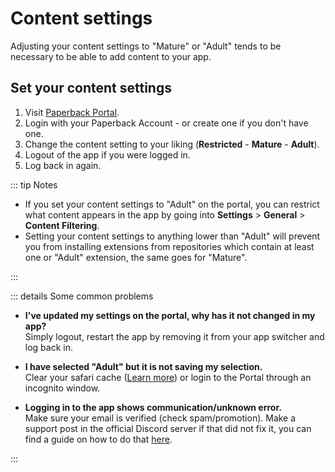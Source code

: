 # Content settings

Adjusting your content settings to "Mature" or "Adult" tends to be necessary to be able to add content to your app.

## Set your content settings

1. Visit [Paperback Portal](https://portal.paperback.moe).
2. Login with your Paperback Account - or create one if you don't have one.
3. Change the content setting to your liking (**Restricted** - **Mature** - **Adult**).
4. Logout of the app if you were logged in.
5. Log back in again.

::: tip Notes

-   If you set your content settings to "Adult" on the portal, you can restrict what content appears in the app by going into **Settings** > **General** > **Content Filtering**.
-   Setting your content settings to anything lower than "Adult" will prevent you from installing extensions from repositories which contain at least one or "Adult" extension, the same goes for "Mature".

:::

::: details Some common problems

-   **I've updated my settings on the portal, why has it not changed in my app?**  
    Simply logout, restart the app by removing it from your app switcher and log back in.

-   **I have selected "Adult" but it is not saving my selection.**  
    Clear your safari cache ([Learn more](https://support.apple.com/en-us/105082)) or login to the Portal through an incognito window.

-   **Logging in to the app shows communication/unknown error.**  
    Make sure your email is verified (check spam/promotion). Make a support post in the official Discord server if that did not fix it, you can find a guide on how to do that [here](/guides/further-support#using-the-official-discord-server).

:::

